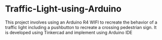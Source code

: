 # Traffic-Light-using-Arduino
This project involves using an Arduino R4 WIFI to recreate the behavior of a traffic light including a pushbutton to recreate a crossing pedestrian sign. It is developed using Tinkercad and implement using Arduino IDE
